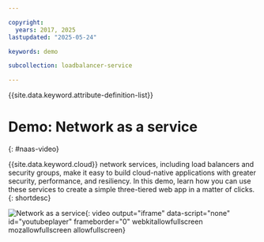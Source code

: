 ```yaml
---

copyright:
  years: 2017, 2025
lastupdated: "2025-05-24"

keywords: demo

subcollection: loadbalancer-service

---
```


{{site.data.keyword.attribute-definition-list}}

# Demo: Network as a service
{: #naas-video}

{{site.data.keyword.cloud}} network services, including load balancers and security groups, make it easy to build cloud-native applications with greater security, performance, and resiliency. In this demo, learn how you can use these services to create a simple three-tiered web app in a matter of clicks.
{: shortdesc}

![Network as a service](https://www.youtube.com/embed/LRvNCXvtkX0?rel=0){: video output="iframe" data-script="none" id="youtubeplayer" frameborder="0" webkitallowfullscreen mozallowfullscreen allowfullscreen}
